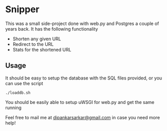 Snipper
=======

This was a small side-project done with web.py and Postgres a couple of years back. It has the following functionality

* Shorten any given URL
* Redirect to the URL
* Stats for the shortened URL

Usage
-----

It should be easy to setup the database with the SQL files provided, or you can use the script

    ./loaddb.sh

You should be easily able to setup uWSGI for web.py and get the same running

Feel free to mail me at dipankarsarkar@gmail.com in case you need more help!
